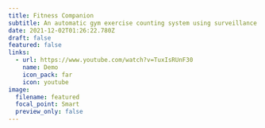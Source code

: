 ```yaml
---
title: Fitness Companion
subtitle: An automatic gym exercise counting system using surveillance cameras
date: 2021-12-02T01:26:22.780Z
draft: false
featured: false
links:
  - url: https://www.youtube.com/watch?v=TuxIsRUnF30
    name: Demo
    icon_pack: far
    icon: youtube
image:
  filename: featured
  focal_point: Smart
  preview_only: false
---
```

